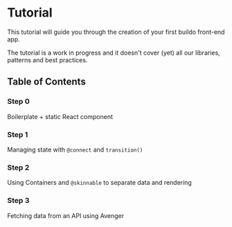 # Tutorial
 This tutorial will guide you through the creation of your first buildo front-end app.

The tutorial is a work in progress and it doesn't cover (yet) all our libraries, patterns and best practices.

## Table of Contents

### Step 0

Boilerplate + static React component

### Step 1

Managing state with `@connect`  and `transition()` 

### Step 2

Using Containers and `@skinnable` to separate data and rendering

### Step 3

Fetching data from an API using Avenger

